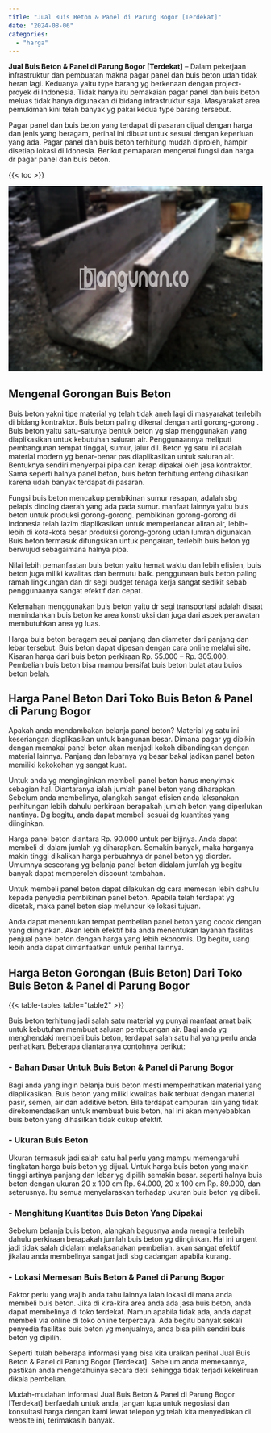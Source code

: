 ```yaml
---
title: "Jual Buis Beton & Panel di Parung Bogor [Terdekat]"
date: "2024-08-06"
categories: 
  - "harga"
---
```


**Jual Buis Beton & Panel di Parung Bogor \[Terdekat\]** – Dalam pekerjaan infrastruktur dan pembuatan makna pagar panel dan buis beton udah tidak heran lagi. Keduanya yaitu type barang yg berkenaan dengan project-proyek di Indonesia. Tidak hanya itu pemakaian pagar panel dan buis beton meluas tidak hanya digunakan di bidang infrastruktur saja. Masyarakat area pemukiman kini telah banyak yg pakai kedua type barang tersebut.

Pagar panel dan buis beton yang terdapat di pasaran dijual dengan harga dan jenis yang beragam, perihal ini dibuat untuk sesuai dengan keperluan yang ada. Pagar panel dan buis beton terhitung mudah diproleh, hampir disetiap lokasi di Idonesia. Berikut pemaparan mengenai fungsi dan harga dr pagar panel dan buis beton.

{{< toc >}}

![Jual Buis Beton & Panel di Parung Bogor [Terdekat]](/images/jual-panel-buis-beton-murah-34.png)

## Mengenal Gorongan Buis Beton

Buis beton yakni tipe material yg telah tidak aneh lagi di masyarakat terlebih di bidang kontraktor. Buis beton paling dikenal dengan arti gorong-gorong . Buis beton yaitu satu-satunya bentuk beton yg siap menggunakan yang diaplikasikan untuk kebutuhan saluran air. Penggunaannya meliputi pembangunan tempat tinggal, sumur, jalur dll. Beton yg satu ini adalah material modern yg benar-benar pas diaplikasikan untuk saluran air. Bentuknya sendiri menyerpai pipa dan kerap dipakai oleh jasa kontraktor. Sama seperti halnya panel beton, buis beton terhitung enteng dihasilkan karena udah banyak terdapat di pasaran.

Fungsi buis beton mencakup pembikinan sumur resapan, adalah sbg pelapis dinding daerah yang ada pada sumur. manfaat lainnya yaitu buis beton untuk produksi gorong-gorong. pembikinan gorong-gorong di Indonesia telah lazim diaplikasikan untuk memperlancar aliran air, lebih-lebih di kota-kota besar produksi gorong-gorong udah lumrah digunakan. Buis beton termasuk difungsikan untuk pengairan, terlebih buis beton yg berwujud sebagaimana halnya pipa.

Nilai lebih pemanfaatan buis beton yaitu hemat waktu dan lebih efisien, buis beton juga miliki kwalitas dan bermutu baik. penggunaan buis beton paling ramah lingkungan dan dr segi budget tenaga kerja sangat sedikit sebab penggunaanya sangat efektif dan cepat.

Kelemahan menggunakan buis beton yaitu dr segi transportasi adalah disaat memindahkan buis beton ke area konstruksi dan juga dari aspek perawatan membutuhkan area yg luas.

Harga buis beton beragam seuai panjang dan diameter dari panjang dan lebar tersebut. Buis beton dapat dipesan dengan cara online melalui site. Kisaran harga dari buis beton perkiraan Rp. 55.000 – Rp. 305.000. Pembelian buis beton bisa mampu bersifat buis beton bulat atau buios beton belah.

## Harga Panel Beton Dari Toko Buis Beton & Panel di Parung Bogor

Apakah anda mendambakan belanja panel beton? Material yg satu ini keseriangan diaplikasikan untuk bangunan besar. Dimana pagar yg dibikin dengan memakai panel beton akan menjadi kokoh dibandingkan dengan material lainnya. Panjang dan lebarnya yg besar bakal jadikan panel beton memiliki kekokohan yg sangat kuat.

Untuk anda yg menginginkan membeli panel beton harus menyimak sebagian hal. Diantaranya ialah jumlah panel beton yang diharapkan. Sebelum anda membelinya, alangkah sangat efisien anda laksanakan perhitungan lebih dahulu perkiraan berapakah jumlah beton yang diperlukan nantinya. Dg begitu, anda dapat membeli sesuai dg kuantitas yang diinginkan.

Harga panel beton diantara Rp. 90.000 untuk per bijinya. Anda dapat membeli di dalam jumlah yg diharapkan. Semakin banyak, maka harganya makin tinggi dikalikan harga perbuahnya dr panel beton yg diorder. Umumnya seseorang yg belanja panel beton didalam jumlah yg begitu banyak dapat memperoleh discount tambahan.

Untuk membeli panel beton dapat dilakukan dg cara memesan lebih dahulu kepada penyedia pembikinan panel beton. Apabila telah terdapat yg dicetak, maka panel beton siap meluncur ke lokasi tujuan.

Anda dapat menentukan tempat pembelian panel beton yang cocok dengan yang diinginkan. Akan lebih efektif bila anda menentukan layanan fasilitas penjual panel beton dengan harga yang lebih ekonomis. Dg begitu, uang lebih anda dapat dimanfaatkan untuk perihal lainnya.

## Harga Beton Gorongan (Buis Beton) Dari Toko Buis Beton & Panel di Parung Bogor

{{< table-tables table="table2" >}}

Buis beton terhitung jadi salah satu material yg punyai manfaat amat baik untuk kebutuhan membuat saluran pembuangan air. Bagi anda yg menghendaki membeli buis beton, terdapat salah satu hal yang perlu anda perhatikan. Beberapa diantaranya contohnya berikut:

### \- Bahan Dasar Untuk Buis Beton & Panel di Parung Bogor

Bagi anda yang ingin belanja buis beton mesti memperhatikan material yang diaplikasikan. Buis beton yang miliki kwalitas baik terbuat dengan material pasir, semen, air dan additive beton. Bila terdapat campuran lain yang tidak direkomendasikan untuk membuat buis beton, hal ini akan menyebabkan buis beton yang dihasilkan tidak cukup efektif.

### \- Ukuran Buis Beton

Ukuran termasuk jadi salah satu hal perlu yang mampu memengaruhi tingkatan harga buis beton yg dijual. Untuk harga buis beton yang makin tinggi artinya panjang dan lebar yg dipilih semakin besar. seperti halnya buis beton dengan ukuran 20 x 100 cm Rp. 64.000, 20 x 100 cm Rp. 89.000, dan seterusnya. Itu semua menyelaraskan terhadap ukuran buis beton yg dibeli.

### \- Menghitung Kuantitas Buis Beton Yang Dipakai

Sebelum belanja buis beton, alangkah bagusnya anda mengira terlebih dahulu perkiraan berapakah jumlah buis beton yg diinginkan. Hal ini urgent jadi tidak salah didalam melaksanakan pembelian. akan sangat efektif jikalau anda membelinya sangat jadi sbg cadangan apabila kurang.

### \- Lokasi Memesan Buis Beton & Panel di Parung Bogor

Faktor perlu yang wajib anda tahu lainnya ialah lokasi di mana anda membeli buis beton. Jika di kira-kira area anda ada jasa buis beton, anda dapat membelinya di toko terdekat. Namun apabila tidak ada, anda dapat membeli via online di toko online terpercaya. Ada begitu banyak sekali penyedia fasilitas buis beton yg menjualnya, anda bisa pilih sendiri buis beton yg dipilih.

Seperti itulah beberapa informasi yang bisa kita uraikan perihal Jual Buis Beton & Panel di Parung Bogor \[Terdekat\]. Sebelum anda memesannya, pastikan anda mengetahuinya secara detil sehingga tidak terjadi kekeliruan dikala pembelian.

Mudah-mudahan informasi Jual Buis Beton & Panel di Parung Bogor \[Terdekat\] berfaedah untuk anda, jangan lupa untuk negosiasi dan konsultasi harga dengan kami lewat telepon yg telah kita menyediakan di website ini, terimakasih banyak.
